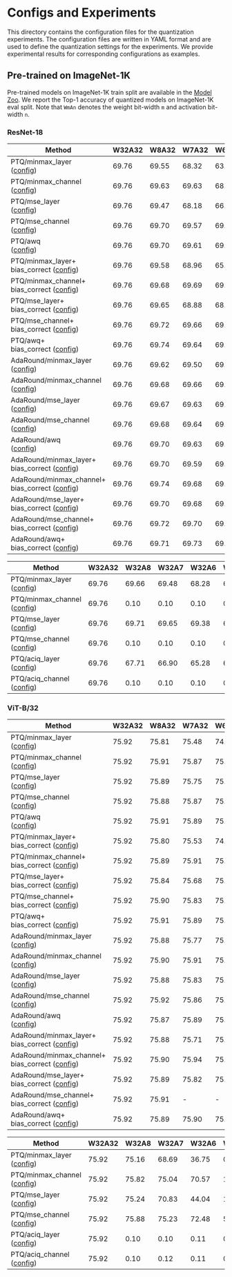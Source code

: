 # Configs and Experiments

This directory contains the configuration files for the quantization experiments. 
The configuration files are written in YAML format and are used to define the quantization settings for the experiments.
We provide experimental results for corresponding configurations as examples.


## Pre-trained on ImageNet-1K

Pre-trained models on ImageNet-1K train split are available in the [Model Zoo](../modelzoo).
We report the Top-1 accuracy of quantized models on ImageNet-1K eval split.
Note that `WmAn` denotes the weight bit-width `m` and activation bit-width `n`.

### ResNet-18

| Method | W32A32 | W8A32 | W7A32 | W6A32 | W5A32 | W4A32 | W3A32 | W2A32 |
|--------|--------|-------|-------|-------|-------|-------|-------|-------|
| PTQ/minmax_layer <br> ([config](runners/ptq/weight_quantize/minmax_layer.yaml)) | 69.76 | 69.55 | 68.32 | 63.91 | 19.36 | 0.12 | 0.10 | 0.10 |
| PTQ/minmax_channel <br> ([config](runners/ptq/weight_quantize/minmax_channel.yaml)) | 69.76 | 69.63 | 69.63 | 68.87 | 65.02 | 44.52 | 0.38 | 0.10 |
| PTQ/mse_layer <br> ([config](runners/ptq/weight_quantize/mse_layer.yaml)) | 69.76 | 69.47 | 68.18 | 66.04 | 53.11 | 24.24 | 0.85 | 0.13 |
| PTQ/mse_channel <br> ([config](runners/ptq/weight_quantize/mse_channel.yaml)) | 69.76 | 69.70 | 69.57 | 69.28 | 65.16 | 55.03 | 5.42 | 0.12 |
| PTQ/awq <br> ([config](runners/ptq/awq/base.yaml)) | 69.76 | 69.70 | 69.61 | 69.26 | 65.26 | 54.98 | 5.27 | 0.11 |
| PTQ/minmax_layer+ <br> bias_correct ([config](runners/ptq/bias_correct/minmax_layer.yaml)) | 69.76 | 69.58 | 68.96 | 65.80 | 40.04 | 0.38 | 0.10 | 0.10 |
| PTQ/minmax_channel+ <br> bias_correct ([config](runners/ptq/bias_correct/minmax_channel.yaml)) | 69.76 | 69.68 | 69.69 | 69.52 | 67.81 | 58.57 | 24.13 | 0.10 |
| PTQ/mse_layer+ <br> bias_correct ([config](runners/ptq/bias_correct/mse_layer.yaml)) | 69.76 | 69.65 | 68.88 | 68.03 | 61.68 | 39.23 | 4.17 | 0.12 |
| PTQ/mse_channel+ <br> bias_correct ([config](runners/ptq/bias_correct/mse_channel.yaml)) | 69.76 | 69.72 | 69.66 | 69.47 | 68.48 | 64.64 | 30.39 | 0.12 |
| PTQ/awq+ <br> bias_correct ([config](runners/ptq/bias_correct/awq.yaml)) | 69.76 | 69.74 | 69.64 | 69.47 | 68.56 | 64.60 | 28.71 | 0.10 |
| AdaRound/minmax_layer <br> ([config](runners/adaround/weight_quantize/minmax_layer.yaml)) | 69.76 | 69.62 | 69.50 | 69.01 | 67.08 | 50.15 | 0.10 | 0.10 |
| AdaRound/minmax_channel <br> ([config](runners/adaround/weight_quantize/minmax_channel.yaml)) | 69.76 | 69.68 | 69.66 | 69.63 | 69.36 | 68.14 | 60.26 | 0.14 |
| AdaRound/mse_layer <br> ([config](runners/adaround/weight_quantize/mse_layer.yaml)) | 69.76 | 69.67 | 69.63 | 69.53 | 68.87 | 67.73 | 63.36 | 0.34 |
| AdaRound/mse_channel <br> ([config](runners/adaround/weight_quantize/mse_channel.yaml)) | 69.76 | 69.68 | 69.64 | 69.63 | 69.44 | 68.85 | 66.04 | 47.62 |
| AdaRound/awq <br> ([config](runners/adaround/awq/base.yaml)) | 69.76 | 69.70 | 69.63 | 69.63 | 69.30 | 68.57 | 64.57 | 16.24 |
| AdaRound/minmax_layer+ <br> bias_correct ([config](runners/adaround/bias_correct/minmax_layer.yaml)) | 69.76 | 69.70 | 69.59 | 69.20 | 67.69 | 53.68 | 0.10 | 0.10 |
| AdaRound/minmax_channel+ <br> bias_correct ([config](runners/adaround/bias_correct/minmax_channel.yaml)) | 69.76 | 69.74 | 69.68 | 69.65 | 69.56 | 68.58 | 62.48 | 0.11 |
| AdaRound/mse_layer+ <br> bias_correct ([config](runners/adaround/bias_correct/mse_layer.yaml)) | 69.76 | 69.70 | 69.68 | 69.64 | 69.16 | 68.14 | 64.45 | 0.32 |
| AdaRound/mse_channel+ <br> bias_correct ([config](runners/adaround/bias_correct/mse_channel.yaml)) | 69.76 | 69.72 | 69.70 | 69.66 | 69.48 | 68.97 | 66.71 | 51.85 |
| AdaRound/awq+ <br> bias_correct ([config](runners/adaround/bias_correct/awq.yaml)) | 69.76 | 69.71 | 69.73 | 69.66 | 69.42 | 68.69 | 66.01 | 23.48 |



| Method | W32A32 | W32A8 | W32A7 | W32A6 | W32A5 | W32A4 | W32A3 | W32A2 |
|--------|--------|-------|-------|-------|-------|-------|-------|-------|
| PTQ/minmax_layer <br> ([config](runners/ptq/activation_quantize/minmax_layer.yaml)) | 69.76 | 69.66 | 69.48 | 68.28 | 61.56 | 25.99 | 0.65 | 0.10 |
| PTQ/minmax_channel <br> ([config](runners/ptq/activation_quantize/minmax_channel.yaml)) | 69.76 | 0.10 | 0.10 | 0.10 | 0.10 | 0.10 | 0.10 | 0.10 |
| PTQ/mse_layer <br> ([config](runners/ptq/activation_quantize/mse_layer.yaml)) | 69.76 | 69.71 | 69.65 | 69.38 | 68.48 | 65.16 | 52.54 | 10.62 |
| PTQ/mse_channel <br> ([config](runners/ptq/activation_quantize/mse_channel.yaml)) | 69.76 | 0.10 | 0.10 | 0.10 | 0.10 | 0.10 | 0.10 | 0.10 |
| PTQ/aciq_layer <br> ([config](runners/ptq/activation_quantize/aciq_layer.yaml)) | 69.76 | 67.71 | 66.90 | 65.28 | 62.38 | 53.94 | 30.51 | 5.10 |
| PTQ/aciq_channel <br> ([config](runners/ptq/activation_quantize/aciq_channel.yaml)) | 69.76 | 0.10 | 0.10 | 0.10 | 0.10 | 0.10 | 0.10 | 0.10 |






### ViT-B/32

| Method | W32A32 | W8A32 | W7A32 | W6A32 | W5A32 | W4A32 | W3A32 | W2A32 |
|--------|--------|-------|-------|-------|-------|-------|-------|-------|
| PTQ/minmax_layer <br> ([config](runners/ptq/weight_quantize/minmax_layer.yaml)) | 75.92 | 75.81 | 75.48 | 74.20 | 52.09 | 0.27 | 0.12 | 0.11 |
| PTQ/minmax_channel <br> ([config](runners/ptq/weight_quantize/minmax_channel.yaml)) | 75.92 | 75.91 | 75.87 | 75.83 | 75.51 | 72.58 | 3.23 | 0.11 |
| PTQ/mse_layer <br> ([config](runners/ptq/weight_quantize/mse_layer.yaml)) | 75.92 | 75.89 | 75.75 | 75.36 | 73.19 | 53.41 | 2.16 | 0.11 |
| PTQ/mse_channel <br> ([config](runners/ptq/weight_quantize/mse_channel.yaml)) | 75.92 | 75.88 | 75.87 | 75.90 | 75.51 | 74.21 | 60.47 | 0.10 |
| PTQ/awq <br> ([config](runners/ptq/awq/base.yaml)) | 75.92 | 75.91 | 75.89 | 75.85 | 75.75 | 74.73 | 58.64  | 0.10 |
| PTQ/minmax_layer+ <br> bias_correct ([config](runners/ptq/bias_correct/minmax_layer.yaml)) | 75.92 | 75.80 | 75.53 | 74.25 | 60.93 | 0.41 | 0.14 | 0.09 |
| PTQ/minmax_channel+ <br> bias_correct ([config](runners/ptq/bias_correct/minmax_channel.yaml)) | 75.92 | 75.89 | 75.91 | 75.82 | 75.54 | 73.68 | 35.32 | 0.18 |
| PTQ/mse_layer+ <br> bias_correct ([config](runners/ptq/bias_correct/mse_layer.yaml)) | 75.92 | 75.84 | 75.68 | 75.32 | 73.98 | 63.38 | 4.54 | 0.07 |
| PTQ/mse_channel+ <br> bias_correct ([config](runners/ptq/bias_correct/mse_channel.yaml)) | 75.92 | 75.90 | 75.83 | 75.85 | 75.65 | 74.55 | 63.81 | 0.13 |
| PTQ/awq+ <br> bias_correct ([config](runners/ptq/bias_correct/awq.yaml)) | 75.92 | 75.91 | 75.89 | 75.85 | 75.73 | 75.11 | 69.08 | 0.11 |
| AdaRound/minmax_layer <br> ([config](runners/adaround/weight_quantize/minmax_layer.yaml)) | 75.92 | 75.88 | 75.77 | 75.59 | 74.58 | 66.08 | 1.34 | 0.10 |
| AdaRound/minmax_channel <br> ([config](runners/adaround/weight_quantize/minmax_channel.yaml)) | 75.92 | 75.90 | 75.91 | 75.86 | 75.73 | 75.49 | 73.37 | 1.32 |
| AdaRound/mse_layer <br> ([config](runners/adaround/weight_quantize/mse_layer.yaml)) | 75.92 | 75.88 | 75.83 | 75.85 | 75.71 | 75.56 | 73.90 | 35.06 |
| AdaRound/mse_channel <br> ([config](runners/adaround/weight_quantize/mse_channel.yaml)) | 75.92 | 75.92 | 75.86 | 75.84 | 75.81 | 75.62 | 74.93 | 71.12 |
| AdaRound/awq <br> ([config](runners/adaround/awq/base.yaml)) | 75.92 | 75.87 | 75.89 | 75.84 | 75.74 | 75.53 | 74.27 | 21.31 |
| AdaRound/minmax_layer+ <br> bias_correct ([config](runners/adaround/bias_correct/minmax_layer.yaml)) | 75.92 | 75.88 | 75.71 | 75.59 | 74.47 | 66.49 | 2.60 | 0.13 |
| AdaRound/minmax_channel+ <br> bias_correct ([config](runners/adaround/bias_correct/minmax_channel.yaml)) | 75.92 | 75.90 | 75.94 | 75.88 | 75.75 | 75.48 | 73.60 | 2.61 |
| AdaRound/mse_layer+ <br> bias_correct ([config](runners/adaround/bias_correct/mse_layer.yaml)) | 75.92 | 75.89 | 75.82 | 75.86 | 75.71 | 75.56 | 73.98 | 43.98 |
| AdaRound/mse_channel+ <br> bias_correct ([config](runners/adaround/bias_correct/mse_channel.yaml)) | 75.92 | 75.91 | - | - | - | - | - | - |
| AdaRound/awq+ <br> bias_correct ([config](runners/adaround/bias_correct/awq.yaml)) | 75.92 | 75.89 | 75.90 | 75.84 | 75.83 | 75.61 | 74.34 | 38.26 |



| Method | W32A32 | W32A8 | W32A7 | W32A6 | W32A5 | W32A4 | W32A3 | W32A2 |
|--------|--------|-------|-------|-------|-------|-------|-------|-------|
| PTQ/minmax_layer <br> ([config](runners/ptq/activation_quantize/minmax_layer.yaml)) | 75.92 | 75.16 | 68.69 | 36.75 | 0.37 | 0.10 | 0.10 | 0.10 |
| PTQ/minmax_channel <br> ([config](runners/ptq/activation_quantize/minmax_channel.yaml)) | 75.92 | 75.82 | 75.04 | 70.57 | 14.79 | 0.14 | 0.09 | 0.09 |
| PTQ/mse_layer <br> ([config](runners/ptq/activation_quantize/mse_layer.yaml)) | 75.92 | 75.24 | 70.83 | 44.04 | 1.48 | 0.26 | 0.22 | 0.12 |
| PTQ/mse_channel <br> ([config](runners/ptq/activation_quantize/mse_channel.yaml)) | 75.92 | 75.88 | 75.23 | 72.48 | 56.03 | 1.64 | 0.33 | 0.17 |
| PTQ/aciq_layer <br> ([config](runners/ptq/activation_quantize/aciq_layer.yaml)) | 75.92 | 0.10 | 0.10 | 0.11 | 0.13 | 0.13 | 0.14 | 0.13 |
| PTQ/aciq_channel <br> ([config](runners/ptq/activation_quantize/aciq_channel.yaml)) | 75.92 | 0.10 | 0.12 | 0.11 | 0.12 | 0.11 | 0.13 | 0.08 |


